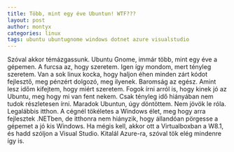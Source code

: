```yaml
---
title: Több, mint egy éve Ubuntun! WTF???
layout: post
author: montyx
categories: linux
tags: ubuntu ubuntugnome windows dotnet azure visualstudio
---
```

Szóval akkor témázgassunk. Ubuntu Gnome, immár több, mint egy éve a gépemen. A furcsa az, hogy szeretem. Igen így mondom, mert tényleg szeretem. Van a sok linux kocka, hogy haljon éhen minden zárt kódot fejlesztő, meg pénzért dolgozó, meg ilyenek. Baromság az egész. Amint lesz időm kifejtem, hogy miért szeretem. Fogok írni arról is, hogy kinek jó az Ubuntu, meg hogy mi van fent nekem. Csak tényleg idő hiányában nem tudok részletesen írni.
Maradok Ubuntun, úgy döntöttem. Nem jövök le róla. Legalábbis itthon. A cégnél tökéletes a Windows élet, meg hogy arra fejlesztek .NETben, de itthonra nem hiányzik, hogy állandóan pörgesse a gépemet a jó kis Windows. Ha mégis kell, akkor ott a Virtualboxban a W8.1, és hadd szóljon a Visual Studio. Kitalál Azure-ra, szóval tök elég mindenre így is.